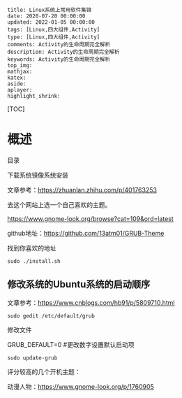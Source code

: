 ```
title: Linux系统上常用软件集锦
date: 2020-07-20 00:00:00
updated: 2022-01-05 00:00:00
tags: [Linux,四大组件,Activity]
type: [Linux,四大组件,Activity]
comments: Activity的生命周期完全解析
description: Activity的生命周期完全解析
keywords: Activity的生命周期完全解析
top_img:
mathjax:
katex:
aside:
aplayer:
highlight_shrink:
```

[TOC]



# 概述



目录 

下载系统镜像系统安装

文章参考：https://zhuanlan.zhihu.com/p/401763253

去这个网站上选一个自己喜欢的主题。

https://www.gnome-look.org/browse?cat=109&ord=latest

github地址：https://github.com/13atm01/GRUB-Theme



找到你喜欢的地址

```
sudo ./install.sh
```

## 修改系统的Ubuntu系统的启动顺序

文章参考：https://www.cnblogs.com/hb91/p/5809710.html

```shell
sudo gedit /etc/default/grub
```

修改文件

GRUB_DEFAULT=0 #更改数字设置默认启动项

```shell
sudo update-grub
```



评分较高的几个开机主题：

动漫人物：https://www.gnome-look.org/p/1760905

